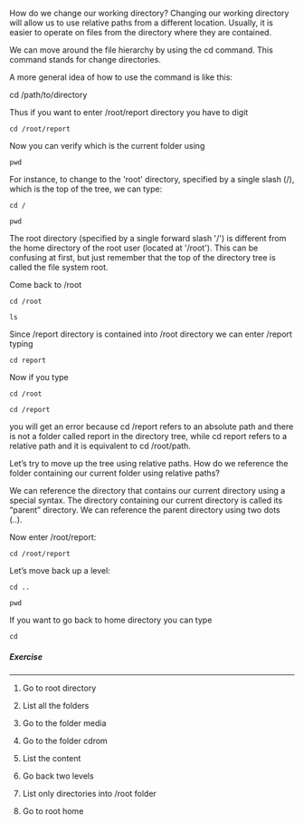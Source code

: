 How do we change our working directory? Changing our working directory will allow us to use relative paths from a different location. Usually, it is easier to operate on files from the directory where they are contained.

We can move around the file hierarchy by using the cd command. This command stands for change directories.

A more general idea of how to use the command is like this:

cd /path/to/directory

Thus if you want to enter /root/report directory you have to digit

`cd /root/report`

Now you can verify which is the current folder using

`pwd`

For instance, to change to the 'root' directory, specified by a single slash (/), which is the top of the tree, we can type:

`cd /`

`pwd`

The root directory (specified by a single forward slash '/') is different from the home directory of the root user (located at '/root'). This can be confusing at first, but just remember that the top of the directory tree is called the file system root.

Come back to /root

`cd /root`

`ls`

Since /report directory is contained into /root directory we can enter /report typing

`cd report`

Now if you type

`cd /root`

`cd /report`

you will get an error because cd /report refers to an absolute path and there is not a folder called report in the directory tree, while cd report refers to a relative path and it is equivalent to cd /root/path. 

Let’s try to move up the tree using relative paths. How do we reference the folder containing our current folder using relative paths?

We can reference the directory that contains our current directory using a special syntax. The directory containing our current directory is called its “parent” directory. We can reference the parent directory using two dots (..).

Now enter /root/report:

`cd /root/report`

Let’s move back up a level:

`cd ..`

`pwd`

If you want to go back to home directory you can type

`cd`

##### Exercise
________

1. Go to root directory

2. List all the folders

3. Go to the folder media 

4. Go to the folder cdrom

5. List the content  

6. Go back two levels 

7. List only directories into /root folder

8. Go to root home
